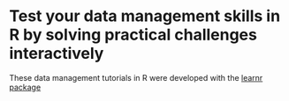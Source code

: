 # Test your data management skills in R by solving practical challenges interactively
These data management tutorials in R were developed with the [learnr package](https://rstudio.github.io/learnr/)
